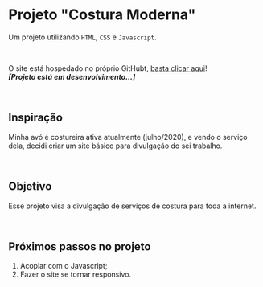 # Projeto "Costura Moderna"

Um projeto utilizando `HTML`, `CSS` e `Javascript`.

<br>

O site está hospedado no próprio GitHubt, [basta clicar aqui](https://leonarita.github.io/CosturaModerna/)!
<br>
_**[Projeto está em desenvolvimento...]**_

<br>

## Inspiração

Minha avó é costureira ativa atualmente (julho/2020), e vendo o serviço dela, decidi criar um site básico para divulgação do sei trabalho.

<br>

## Objetivo

Esse projeto visa a divulgação de serviços de costura para toda a internet.

<br>

## Próximos passos no projeto

1. Acoplar com o Javascript;
2. Fazer o site se tornar responsivo.




